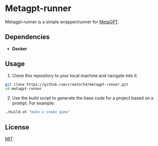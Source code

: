 # Metagpt-runner

Metagpt-runner is a simple wrapper/runner for [MetaGPT](https://github.com/geekan/MetaGPT).

## Dependencies

- **Docker**

## Usage

1. Clone this repository to your local machine and navigate into it.

```sh
git clone https://github.com/creator54/metagpt-runner.git
cd metagpt-runner
```
2. Use the build script to generate the base code for a project based on a prompt. For example:

```sh
./build.sh "make a snake game"
```

## License

[MIT](./LICENSE)
